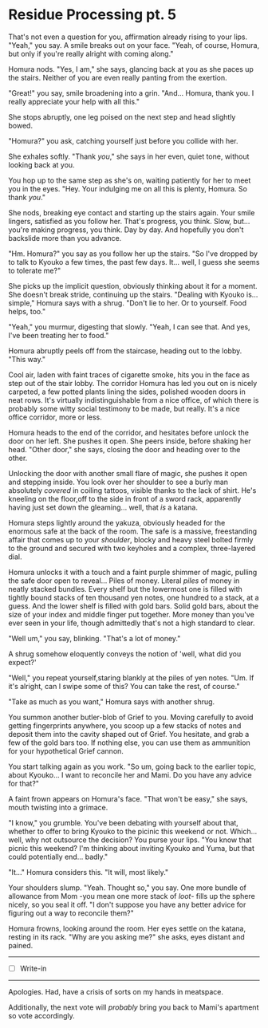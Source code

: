 # Residue Processing pt. 5

That's not even a question for you, affirmation already rising to your lips. "Yeah," you say. A smile breaks out on your face. "Yeah, of course, Homura, but only if you're really alright with coming along."

Homura nods. "Yes, I am," she says, glancing back at you as she paces up the stairs. Neither of you are even really panting from the exertion.

"Great!" you say, smile broadening into a grin. "And... Homura, thank you. I really appreciate your help with all this."

She stops abruptly, one leg poised on the next step and head slightly bowed.

"Homura?" you ask, catching yourself just before you collide with her.

She exhales softly. "Thank *you*," she says in her even, quiet tone, without looking back at you.

You hop up to the same step as she's on, waiting patiently for her to meet you in the eyes. "Hey. Your indulging me on all this is plenty, Homura. So thank *you*."

She nods, breaking eye contact and starting up the stairs again. Your smile lingers, satisfied as you follow her. That's progress, you think. Slow, but... you're making progress, you think. Day by day. And hopefully you don't backslide more than you advance.

"Hm. Homura?" you say as you follow her up the stairs. "So I've dropped by to talk to Kyouko a few times, the past few days. It... well, I guess she seems to tolerate me?"

She picks up the implicit question, obviously thinking about it for a moment. She doesn't break stride, continuing up the stairs. "Dealing with Kyouko is... simple," Homura says with a shrug. "Don't lie to her. Or to yourself. Food helps, too."

"Yeah," you murmur, digesting that slowly. "Yeah, I can see that. And yes, I've been treating her to food."

Homura abruptly peels off from the staircase, heading out to the lobby. "This way."

Cool air, laden with faint traces of cigarette smoke, hits you in the face as step out of the stair lobby. The corridor Homura has led you out on is nicely carpeted, a few potted plants lining the sides, polished wooden doors in neat rows. It's virtually indistinguishable from a nice office, of which there is probably some witty social testimony to be made, but really. It's a nice office corridor, more or less.

Homura heads to the end of the corridor, and hesitates before unlock the door on her left. She pushes it open. She peers inside, before shaking her head. "Other door," she says, closing the door and heading over to the other.

Unlocking the door with another small flare of magic, she pushes it open and stepping inside. You look over her shoulder to see a burly man absolutely *covered* in coiling tattoos, visible thanks to the lack of shirt. He's kneeling on the floor,off to the side in front of a sword rack, apparently having just set down the gleaming... well, that *is* a katana.

Homura steps lightly around the yakuza, obviously headed for the enormous safe at the back of the room. The safe is a massive, freestanding affair that comes up to your *shoulder*, blocky and heavy steel bolted firmly to the ground and secured with two keyholes and a complex, three-layered dial.

Homura unlocks it with a touch and a faint purple shimmer of magic, pulling the safe door open to reveal... Piles of money. Literal *piles* of money in neatly stacked bundles. Every shelf but the lowermost one is filled with tightly bound stacks of ten thousand yen notes, one hundred to a stack, at a guess. And the lower shelf is filled with gold bars. Solid gold bars, about the size of your index and middle finger put together. More money than you've ever seen in your life, though admittedly that's not a high standard to clear.

"Well um," you say, blinking. "That's a lot of money."

A shrug somehow eloquently conveys the notion of 'well, what did you expect?'

"Well," you repeat yourself,staring blankly at the piles of yen notes. "Um. If it's alright, can I swipe some of this? You can take the rest, of course."

"Take as much as you want," Homura says with another shrug.

You summon another butler-blob of Grief to you. Moving carefully to avoid getting fingerprints anywhere, you scoop up a few stacks of notes and deposit them into the cavity shaped out of Grief. You hesitate, and grab a few of the gold bars too. If nothing else, you can use them as ammunition for your hypothetical Grief cannon.

You start talking again as you work. "So um, going back to the earlier topic, about Kyouko... I want to reconcile her and Mami. Do you have any advice for that?"

A faint frown appears on Homura's face. "That won't be easy," she says, mouth twisting into a grimace.

"I know," you grumble. You've been debating with yourself about that, whether to offer to bring Kyouko to the picinic this weekend or not. Which... well, why not outsource the decision? You purse your lips. "You know that picnic this weekend? I'm thinking about inviting Kyouko and Yuma, but that could potentially end... badly."

"It..." Homura considers this. "It will, most likely."

Your shoulders slump. "Yeah. Thought so," you say. One more bundle of allowance from Mom -you mean one more stack of *loot*- fills up the sphere nicely, so you seal it off. "I don't suppose you have any better advice for figuring out a way to reconcile them?"

Homura frowns, looking around the room. Her eyes settle on the katana, resting in its rack. "Why are you asking me?" she asks, eyes distant and pained.

---

- [ ] Write-in

---

Apologies. Had, have a crisis of sorts on my hands in meatspace.

Additionally, the next vote will *probably* bring you back to Mami's apartment so vote accordingly.
